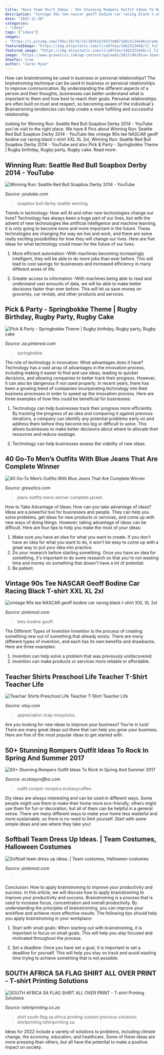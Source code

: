 ```yaml
---
title: "Race Team Shirt Ideas : 50+ Stunning Rompers Outfit Ideas To Rock In Spring And Summer 2017"
description: "Vintage 90s tee nascar geoff bodine car racing black t-shirt xxl xl 2xl"
date: "2022-11-30"
categories:
- "ideas"
tags: ["ideas"]
images:
- "https://i.pinimg.com/736x/18/76/15/18761519157e0671b0c4134e4bc3cada--themed-parties.jpg"
featuredImage: "https://img.etsystatic.com/il/a9f41e/1462323440/il_fullxfull.1462323440_mbmg.jpg?version=1"
featured_image: "https://img.etsystatic.com/il/a9f41e/1462323440/il_fullxfull.1462323440_mbmg.jpg?version=1"
image: "https://www.gravetics.com/wp-content/uploads/2017/06/Blue-Jeans-With-Jacket.jpg"
ShowToc: true
author: "Jaron Ryan"
---
```



How can brainstroming be used in business or personal relationships?
The brainstroming technique can be used in business or personal relationships to improve communication. By understanding the different aspects of a person and their thoughts, businesses can better understand what is important to them and how best to reach their goals. Personal relationships are often built on trust and respect, so becoming aware of the individual's Brainstroming tendencies can help create a more fulfilling and successful relationship.

	

		
looking for Winning Run: Seattle Red Bull Soapbox Derby 2014 - YouTube you've visit to the right place. We have 8 Pics about Winning Run: Seattle Red Bull Soapbox Derby 2014 - YouTube like vintage 90s tee NASCAR geoff bodine car racing black t-shirt XXL XL 2xl, Winning Run: Seattle Red Bull Soapbox Derby 2014 - YouTube and also Pick &amp; Party - Springbokke Theme | Rugby birthday, Rugby party, Rugby cake. Read more:
		
    
## Winning Run: Seattle Red Bull Soapbox Derby 2014 - YouTube

<img loading=lazy src="https://i.ytimg.com/vi/P5uYrWeXcDU/maxresdefault.jpg" onerror="this.onerror=null;this.src='https://tse3.mm.bing.net/th?id=OIP.Ma88ytP4NG3eu5mPz8LIVwHaEK&amp;pid=15.1';" alt="Winning Run: Seattle Red Bull Soapbox Derby 2014 - YouTube">

_Source: youtube.com_

>soapbox bull derby seattle winning. 

	

Trends in technology: How will AI and other new technologies change our lives?
Technology has always been a huge part of our lives, but with the advent of new technologies like artificial intelligence and machine learning, it is only going to become more and more important in the future. These technologies are changing the way we live and work, and there are some really exciting possibilities for how they will change our lives. Here are five ideas for what technology could mean for the future of our lives:
1. More efficient automation –With machines becoming increasingly intelligent, they will be able to do more jobs than ever before. This will lead to cost savings for businesses and increased efficiency in many different areas of life.

2. Greater access to information –With machines being able to read and understand vast amounts of data, we will be able to make better decisions faster than ever before. This will let us save money on groceries, car rentals, and other products and services.

    
## Pick &amp; Party - Springbokke Theme | Rugby Birthday, Rugby Party, Rugby Cake

<img loading=lazy src="https://i.pinimg.com/736x/18/76/15/18761519157e0671b0c4134e4bc3cada--themed-parties.jpg" onerror="this.onerror=null;this.src='https://tse4.mm.bing.net/th?id=OIP.5TitYdjia4z6jkC1GLB_fgDfEs&amp;pid=15.1';" alt="Pick &amp; Party - Springbokke Theme | Rugby birthday, Rugby party, Rugby cake">

_Source: za.pinterest.com_

>springbokke. 

	

The role of technology in innovation: What advantages does it have?
Technology has a vast array of advantages in the innovation process, including making it easier to find and use ideas, leading to quicker decisions, and allowing companies to better track their progress. However, it can also be dangerous if not used properly. In recent years, there has been a growing trend of companies incorporating technology into their business processes in order to speed up the innovation process. Here are three examples of how this could be beneficial for businesses: 
1) Technology can help businesses track their progress more efficiently. By tracking the progress of an idea and comparing it against previous iterations, a company can identify any potential problems early on and address them before they become too big or difficult to solve. This allows businesses to make better decisions about where to allocate their resources and reduce wastage. 

2) Technology can help businesses assess the viability of new ideas.

    
## 40 Go-To Men’s Outfits With Blue Jeans That Are Complete Winner

<img loading=lazy src="https://www.gravetics.com/wp-content/uploads/2017/06/Blue-Jeans-With-Jacket.jpg" onerror="this.onerror=null;this.src='https://tse1.mm.bing.net/th?id=OIP.ZTNZfeKHEOgxV0hALCdhVgHaJO&amp;pid=15.1';" alt="40 Go-To Men’s Outfits With Blue Jeans That Are Complete Winner">

_Source: gravetics.com_

>jeans outfits mens winner complete jacket. 

	

How to Take Advantage of Ideas: How can you take advantage of ideas?
Ideas are a powerful tool for businesses and people. They can help you solve problems, get ideas for new products or services, and come up with new ways of doing things. However, taking advantage of ideas can be difficult. Here are four tips to help you make the most of your ideas: 
1. Make sure you have an idea for what you want to create. If you don't have an idea for what you want to do, it won't be easy to come up with a great way to put your idea into practice. 
2. Do your research before starting something. Once you have an idea for something, it's important to do some research so that you're not wasting time and money on something that doesn't have a lot of potential. 
3. Be patient.

    
## Vintage 90s Tee NASCAR Geoff Bodine Car Racing Black T-shirt XXL XL 2xl

<img loading=lazy src="https://i.pinimg.com/736x/02/68/6e/02686e5ad9ccc51d6cc47f8b8bee1ffd.jpg" onerror="this.onerror=null;this.src='https://tse4.mm.bing.net/th?id=OIP.BkwyuKWveUcr8djud0oJCwHaGu&amp;pid=15.1';" alt="vintage 90s tee NASCAR geoff bodine car racing black t-shirt XXL XL 2xl">

_Source: pinterest.com_

>tees bodine geoff. 

	

The Different Types of Invention
Invention is the process of creating something new out of something that already exists. There are many different types of invention, and each has its own benefits and drawbacks. Here are three examples: 
1. Invention can help solve a problem that was previously undiscovered. 
2. Invention can make products or services more reliable or affordable. 

    
## Teacher Shirts Preschool Life Teacher T-Shirt Teacher Life

<img loading=lazy src="https://img.etsystatic.com/il/a9f41e/1462323440/il_fullxfull.1462323440_mbmg.jpg?version=1" onerror="this.onerror=null;this.src='https://tse3.mm.bing.net/th?id=OIP.M-GxhMaGD90oWaxav1lSGwHaH4&amp;pid=15.1';" alt="Teacher Shirts Preschool Life Teacher T-Shirt Teacher Life">

_Source: etsy.com_

>appreciation tcap missylulus. 

	

Are you looking for new ideas to improve your business? You're in luck! There are many great ideas out there that can help you grow your business. Here are five of the most popular ideas to get started with:

    
## 50+ Stunning Rompers Outfit Ideas To Rock In Spring And Summer 2017

<img loading=lazy src="https://i0.wp.com/www.ecstasycoffee.com/wp-content/uploads/2016/12/ROMPER-OUTFIT-IDEAS47.jpg?resize=650%2C1084" onerror="this.onerror=null;this.src='https://tse4.mm.bing.net/th?id=OIP.EwblMn1xOl-lthi4PvgXmgHaMW&amp;pid=15.1';" alt="50+ Stunning Rompers Outfit Ideas To Rock In Spring And Summer 2017">

_Source: ecstasycoffee.com_

>outfit romper rompers ecstasycoffee. 

	

Diy ideas are always interesting and can be used in different ways. Some people might use them to make their home more eco-friendly, others might use them for fun or decoration, but all of them can be helpful in a general sense. There are many different ways to make your home less wasteful and more sustainable, so there is no need to limit yourself. Start with some simple ideas and see where they take you!

    
## Softball Team Dress Up Ideas. | Team Costumes, Halloween Costumes

<img loading=lazy src="https://i.pinimg.com/736x/32/bf/5e/32bf5ea963accde05412ede9a248188f.jpg" onerror="this.onerror=null;this.src='https://tse1.mm.bing.net/th?id=OIP.aoaPasxdW7gRnXUnFsYcHAHaJ3&amp;pid=15.1';" alt="Softball team dress up ideas. | Team costumes, Halloween costumes">

_Source: pinterest.com_

>. 

	

Conclusion: How to apply brainstroming to improve your productivity and success.
In this article, we will discuss how to apply brainstroming to improve your productivity and success. Brainstroming is a process that is used to increase focus, concentration and overall productivity. By understanding the principles of brainstroming, you can improve your workflow and achieve more effective results. The following tips should help you apply brainstroming in your workplace: 
1) Start with small goals: When starting out with brainstroming, it is important to focus on small goals. This will help you stay focused and motivated throughout the process. 

2) Set a deadline: Once you have set a goal, it is important to set a deadline for yourself. This will help you stay on track and avoid wasting time trying to achieve something that is not possible.

    
## SOUTH AFRICA SA FLAG SHIRT ALL OVER PRINT - T-shirt Printing Solutions

<img loading=lazy src="http://tshirtprinting.co.za/t-shirtprinting/wp-content/uploads/2018/10/SOUTH-AFRICA-SA-FLAG-SHIRT-ALL-OVER-PRINT.jpg" onerror="this.onerror=null;this.src='https://tse4.mm.bing.net/th?id=OIP.44Cw6AAa4uNaTq0VzscL9gHaFK&amp;pid=15.1';" alt="SOUTH AFRICA SA FLAG SHIRT ALL OVER PRINT - T-shirt Printing Solutions">

_Source: tshirtprinting.co.za_

>shirt south flag sa africa printing custom previous solutions shirtprinting tshirtprinting za. 

	

Ideas for 2022 include a variety of solutions to problems, including climate change, the economy, education, and healthcare. Some of these ideas are more pressing than others, but all have the potential to make a positive impact on society.

